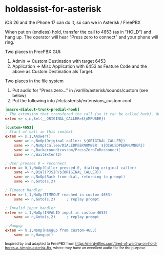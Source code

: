 # holdassist-for-asterisk
iOS 26 and the iPhone 17 can do it, so can we in Asterisk / FreePBX

When put on (endless) hold, transfer the call to 4653 (as in "HOLD") and hang up. The operator will hear "Press zero to connect" and your phone will ring.

Two places in FreePBX GUI:
1. Admin => Custom Destination with target 6453
2. Application => Misc Application with 6453 as Feature Code and the above as Custom Destination als Target.

Two places in the file system
1. Put audio for "Press zero..." in /var/lib/asterisk/sounds/custom (see below)
2. Put the following into /etc/asterisk/extensions_custom.conf

```ini
[macro-dialout-trunk-predial-hook]
; The extension that transfered the call (so it can be called back). Only available before dialing, so it must be put in a global variable
exten => s,n,Set(__ORIGINAL_CALLER=${AMPUSER})

[custom-4653]
; Start of call in this context
exten => s,1,Answer()
    same => n,NoOp(Original caller: ${ORIGINAL_CALLER})
    same => n,NoOp(Callee/DIALEDPEERNUMBER: ${DIALEDPEERNUMBER})
    same => n,Background(custom/PressZeroToReconnect)
    same => n,WaitExten(2)

; User presses 0 → reconnect
exten => 0,1,NoOp(Caller pressed 0, dialing original caller)
    same => n,Dial(PJSIP/${ORIGINAL_CALLER})
    same => n,NoOp(Back from dial, returning to prompt)
    same => n,Goto(s,2)

; Timeout handler
exten => t,1,NoOp(TIMEOUT reached in custom-4653)
    same => n,Goto(s,2)     ; replay prompt

; Invalid input handler
exten => i,1,NoOp(INVALID input in custom-4653)
    same => n,Goto(s,2)     ; replay prompt

; Hangup
exten => h,1,NoOp(Hangup from custom-4653)
    same => n,Hangup()
```
<sub>Inspired by and adapted to FreePBX from https://nerdvittles.com/tired-of-waiting-on-hold-heres-a-simple-asterisk-fix, where they have an excellent audio file for the purpose</sub>
